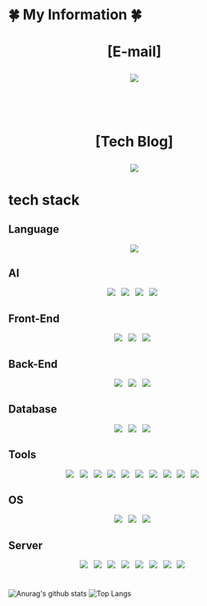 # 🍀 My Information 🍀

<div align="center">
	<h1>[E-mail]
	<p>
	  <a href="mailto:selfhiam@naver.com" target="_blank">
	    <img src="https://img.shields.io/badge/selfhiam@naver.com-red?style=for-the-badge&logo=naver&logoColor=white"/>
	  </a>
	</p>
	<br>
	<h1>[Tech Blog]
	<p>
	  <a href="https://selfhiam.tistory.com/" target="_blank">
	    <img src="https://img.shields.io/badge/Tistory-FDB5B5?style=for-the-badge&logo=tistory&logoColor=black"/>
	  </a>
	</p>
</div>

# tech stack

## Language
<div align="center">
	<img src="https://img.shields.io/badge/python-3776AB?style=flat&logo=python&logoColor=white" />
</div>

## AI
<div align="center">
	<img src="https://img.shields.io/badge/Pytorch-EE4C2C?style=flat&logo=pytorch&logoColor=white" />&nbsp;&nbsp;
	<img src="https://img.shields.io/badge/Scikitlearn-F7931E?style=flat&logo=scikitlearn&logoColor=white" />&nbsp;&nbsp;
	<img src="https://img.shields.io/badge/Opencv-5C3EE8?style=flat&logo=opencv&logoColor=white" />&nbsp;&nbsp;
	<img src="https://img.shields.io/badge/Pandas-150458?style=flat&logo=pandas&logoColor=white" />&nbsp;&nbsp;
</div>

## Front-End
<div align="center">
	<img src="https://img.shields.io/badge/JavaScript-F7DF1E?style=flat&logo=JavaScript&logoColor=white" />&nbsp;&nbsp;
	<img src="https://img.shields.io/badge/HTML5-E34F26?style=flat&logo=HTML5&logoColor=white" />&nbsp;&nbsp;
	<img src="https://img.shields.io/badge/CSS3-1572B6?style=flat&logo=CSS3&logoColor=white" />&nbsp;&nbsp;
</div>

## Back-End
<div align="center">
	<img src="https://img.shields.io/badge/Nodejs-339933?style=flat&logo=nodedotjs&logoColor=white" />&nbsp;&nbsp;
	<img src="https://img.shields.io/badge/Jinja2-B41717?style=flat&logo=jinja&logoColor=white" />&nbsp;&nbsp;
	<img src="https://img.shields.io/badge/Fastapi-009688?style=flat&logo=fastapi&logoColor=white" />&nbsp;&nbsp;
</div>

## Database
<div align="center">
	<img src="https://img.shields.io/badge/mongodb-47A248?style=flat&logo=mongodb&logoColor=white" />&nbsp;&nbsp;
	<img src="https://img.shields.io/badge/mysql-4479A1?style=flat&logo=mysql&logoColor=white" />&nbsp;&nbsp;
	<img src="https://img.shields.io/badge/Oracle_SQL-F80000?style=flat&logo=oracle&logoColor=white" />&nbsp;&nbsp;
</div>

## Tools
<div align="center">
	<img src="https://img.shields.io/badge/git-F05032?style=flat&logo=git&logoColor=white" />&nbsp;&nbsp;
	<img src="https://img.shields.io/badge/github-181717?style=flat&logo=github&logoColor=white" />&nbsp;&nbsp;
	<img src="https://img.shields.io/badge/slack-4A154B?style=flat&logo=slack&logoColor=white" />&nbsp;&nbsp;
	<img src="https://img.shields.io/badge/discord-5865F2?style=flat&logo=discord&logoColor=white" />&nbsp;&nbsp;
	<img src="https://img.shields.io/badge/pycharm-000000?style=flat&logo=pycharm&logoColor=white" />&nbsp;&nbsp;
	<img src="https://img.shields.io/badge/jupyter-F37626?style=flat&logo=jupyter&logoColor=white" />&nbsp;&nbsp;
	<img src="https://img.shields.io/badge/googlecolab-F9AB00?style=flat&logo=googlecolab&logoColor=white" />&nbsp;&nbsp;
	<img src="https://img.shields.io/badge/visualstudiocode-007ACC?style=flat&logo=visualstudiocode&logoColor=white" />&nbsp;&nbsp;
	<img src="https://img.shields.io/badge/postman-FF6C37?style=flat&logo=postman&logoColor=white" />&nbsp;&nbsp;
	<img src="https://img.shields.io/badge/filezilla-BF0000?style=flat&logo=filezilla&logoColor=white" />&nbsp;&nbsp;
</div>

## OS
<div align="center">
	<img src="https://img.shields.io/badge/Windows-0078D4?style=flat&logo=windows&logoColor=white" />&nbsp;&nbsp;
	<img src="https://img.shields.io/badge/Linux-FCC624?style=flat&logo=linux&logoColor=white" />&nbsp;&nbsp;
	<img src="https://img.shields.io/badge/Mac-000000?style=flat&logo=macos&logoColor=white" />&nbsp;&nbsp;
</div>

## Server
<div align="center">
	<img src="https://img.shields.io/badge/vmware-607078?style=flat&logo=vmware&logoColor=white" />&nbsp;&nbsp;
	<img src="https://img.shields.io/badge/UTM-607078?style=flat&logo=UTM&logoColor=white" />&nbsp;&nbsp;
	<img src="https://img.shields.io/badge/Windows_Server-0078D4?style=flat&logo=windows&logoColor=white" />&nbsp;&nbsp;
	<img src="https://img.shields.io/badge/Linux_Server-FCC624?style=flat&logo=linux&logoColor=white" />&nbsp;&nbsp;
	<img src="https://img.shields.io/badge/AIX-FCC624?style=flat&logo=AIX&logoColor=white" />&nbsp;&nbsp;
	<img src="https://img.shields.io/badge/Solaris-FCC624?style=flat&logo=Solaris&logoColor=white" />&nbsp;&nbsp;
	<img src="https://img.shields.io/badge/CentOS-262577?style=flat&logo=centos&logoColor=white" />&nbsp;&nbsp;
	<img src="https://img.shields.io/badge/redhat-EE0000?style=flat&logo=redhat&logoColor=white" />&nbsp;&nbsp;
</div>

#

![Anurag's github stats](https://github-readme-stats.vercel.app/api?username=selfhiam&show_icons=true&theme=tokyonight)
![Top Langs](https://github-readme-stats.vercel.app/api/top-langs/?username=selfhiam&layout=compact&theme=tokyonight)
